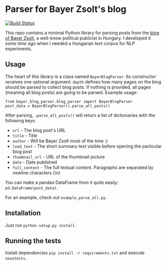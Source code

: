 # Parser for Bayer Zsolt's blog
[![Build Status](https://travis-ci.org/kubikb/bayer_blog_parser.svg?branch=master)](https://travis-ci.org/kubikb/bayer_blog_parser)

This repo contains a minimal Python library for parsing posts from the [blog of Bayer Zsolt](https://badog.blogstar.hu), a well-know political publicist in Hungary. I developed it _some time ago_ when I needed a Hungarian text corpus for NLP experiments.

## Usage
The heart of this library is a class named `BayerBlogParser`. Its constructor receives one optional argument: `depth` defines how many pages on the blog should be parsed to collect blog posts. If nothing is provided, all pages (meaning all blog posts) are going to be parsed. Example usage:

```
from bayer_blog_parser.blog_parser import BayerBlogParser
post_data = BayerBlogParser().parse_all_posts()
```

After parsing, `.parse_all_posts()` will return a list of dictionaries with the following keys:
- `url` - The blog post's URL
- `title` - Title
- `author` - Will be Bayer Zsolt most of the time :)
- `lead_text` - The short summary text visible before opening the particular blog post
- `thumbnail_url` - URL of the thumbnail picture
- `date` - Date published
- `full_content` - The full textual content. Paragraphs are separated by newline characters (\n)

You can make a pandas DataFrame from it quite easily: `pd.DataFrame(post_data)`.

For an example, check out `example_parse_all.py`.

## Installation
Just run `python setup.py install`.

## Running the tests
Install dependencies `pip install -r requirements.txt` and execute `nosetests`.